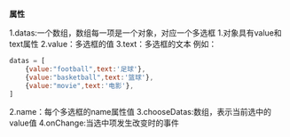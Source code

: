 **属性**

1.datas:一个数组，数组每一项是一个对象，对应一个多选框
    1.对象具有value和text属性
    2.value：多选框的值
    3.text：多选框的文本
例如：
```js
datas = [
    {value:"football",text:'足球'},
    {value:"basketball",text:'篮球'},
    {value:"movie",text:'电影'},
]
```
2.name：每个多选框的name属性值
3.chooseDatas:数组，表示当前选中的value值
4.onChange:当选中项发生改变时的事件
